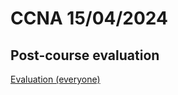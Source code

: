 
# CCNA 15/04/2024

## Post-course evaluation

[Evaluation (everyone)](https://ciscocx.qualtrics.com/jfe/form/SV_9AAGU71qrxpEFrE?CID=3475428)
